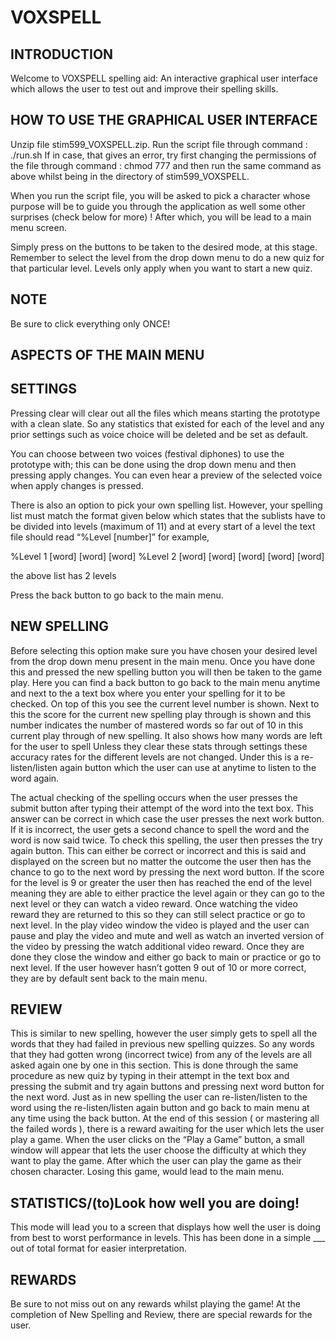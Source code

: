 # VOXSPELL
INTRODUCTION
------------
Welcome to VOXSPELL spelling aid: An interactive graphical user interface which allows the user to test out and improve
their spelling skills.

HOW TO USE THE GRAPHICAL USER INTERFACE
---------------------------------------
Unzip file stim599_VOXSPELL.zip.
Run the script file through command : ./run.sh
If in case, that gives an error, try first changing the permissions of the file through command : chmod 777 and then run the same command as above whilst being in the directory of stim599_VOXSPELL.

When you run the script file, you will be asked to pick a character whose purpose will be to guide you through the application
as well some other surprises (check below for more) ! After which, you will be lead to a main menu screen.

Simply press on the buttons to be taken to the desired mode, at this stage. Remember to select the level from the drop
down menu to do a new quiz for that particular level. Levels only apply when you want to start a new quiz. 

NOTE
----
Be sure to click everything only ONCE!

ASPECTS OF THE MAIN MENU
------------------------

SETTINGS
--------
Pressing clear will clear out all the files which means starting the prototype with a clean slate. So any
statistics that existed for each of the level and any prior settings such as voice choice will be deleted
and be set as default.

You can choose between two voices (festival diphones) to use the prototype with; this can be done using the drop down
menu and then pressing apply changes. You can even hear a preview of the selected voice when apply changes is
pressed.

There is also an option to pick your own spelling list. However, your spelling list must match the format given below
which states that the sublists have to be divided into levels (maximum of 11) and at every start of a level the text
file should read “%Level [number]” for example,

%Level 1
[word]
[word]
[word]
%Level 2
[word]
[word]
[word]
[word]
[word]

the above list has 2 levels

Press the back button to go back to the main menu.

NEW SPELLING
------------
Before selecting this option make sure you have chosen your desired level from the drop down menu present in the
main menu. Once you have done this and pressed the new spelling button you will then be taken to the game play.
Here you can find a back button to go back to the main menu anytime and next to the a text box where you enter your
spelling for it to be checked. On top of this you see the current level number is shown. Next to this the score for
the current new spelling play through is shown and this number indicates the number of mastered words so far out of 10
in this current play through of new spelling. It also shows how many words are left for the user to spell Unless they 
clear these stats through settings these accuracy rates for the different levels are not changed. Under this is a 
re-listen/listen again button which the user can use at anytime to listen to the word again.

The actual checking of the spelling occurs when the user presses the submit button after typing their attempt of the word
into the text box. This answer can be correct in which case the user presses the next work button. If it is incorrect,
the user gets a second chance to spell the word and the word is now said twice. To check this spelling, the user then presses
the try again button. This can either be correct or incorrect and this is said and displayed on the screen but no matter the
outcome the user then has the chance to go to the next word by pressing the next word button. If the score for the level is 9
or greater the user then has reached the end of the level meaning they are able to either practice the level again or they can
go to the next level or they can watch a video reward. Once watching the video reward they are returned to this so they can still
select practice or go to next level. In the play video window the video is played and the user can pause and play the video and
mute and well as watch an inverted version of the video by pressing the watch additional video reward. Once they are done they close
the window and either go back to main or practice or go to next level. If the user however hasn’t gotten 9 out of 10 or more correct,
they are by default sent back to the main menu.

REVIEW
------
This is similar to new spelling, however the user simply gets to spell all the words that they had failed in previous new spelling
quizzes. So any words that they had gotten wrong (incorrect twice) from any of the levels are all asked again one by one in this
section. This is done through the same procedure as new quiz by typing in their attempt in the text box and pressing the submit and try
again buttons and pressing next word button for the next word. Just as in new spelling the user can re-listen/listen to the word using the
re-listen/listen again button and go back to main menu at any time using the back button.
At the end of this session ( or mastering all the failed words ), there is a reward awaiting for the user which lets the user play a game. When the user clicks on the “Play a Game” button, a small window will appear that lets the user choose the difficulty at which they want to play the game. After which the user can play the game as their chosen character. Losing this game, would lead to the main menu. 

STATISTICS/(to)Look how well you are doing!
--------------------------------------------
This mode will lead you to a screen that displays how well the user is doing from best to worst performance in levels. This has been done in a simple ___ out of total format for easier interpretation. 


REWARDS
------
Be sure to not miss out on any rewards whilst playing the game! At the completion of New Spelling and Review, there are special rewards for the user.
